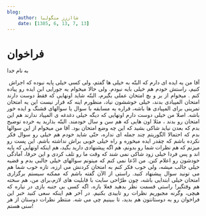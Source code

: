 ```yaml
---
blog:
    author: شااززز منگولیا
    date: [1385, 6, 13, 7, 13]
---
```

# فراخوان

<div class="cnt">
به نام خدا<p></p>
<p align="justify"> آقا من یه ایده ای دارم که البتّه به خیلی ها گفتم، ولی کسی خیلی پایه نبوده که اجراش کنیم، راستش خودم هم خیلی بایه نبودم. ولی حالا میخوام یه جورایی ابن ایده رو پیاده کنم . میخوام از بر و بچ امتحان عملی بگیرم، البتّه شاید اونهایی که فقط دوست دارند امتحان المپیادی بدند، خیلی خوششون نیاد، منظورم اینه که قرار نیست این یه امتحان تمرینی برای المپیادی ها باشه، قراره یه مسابقه با سوال یا سوالهای قشنگ و ایده خور باشه. اصلا من خیلی دوست دارم اونهایی که دیگه خیلی دغدغه ی المپیاد ندارند هم این امتحان رو بدند ، مثلا اون هایی که هم سن و سال خودمند. البتّه بذارید یه خرده توضیح بدم که بعدن نیاید شاکی بشید که این چه وضع امتحان بود. آقا من میخوام از این سوالها بدم که احتمالا الگوریتم چند جمله ای نداره، حتّی شاید خودم هم خیلی رو سوال فکر نکرده باشم که چقدر ایده میخوره و راه خیلی خوبی براش نداشته باشم. این پست رو میزنم که هم نظرات شما رو بدونم، هم اگه پیشنهادی دارید بگید، هم اینکه اونهایی که پایه اند و پس فردا خیلی زود شاکی نمی شند که وقت ما رو تلف کردی و این حرفا، آمادگی خودشون رو اعلام کنن. من ادّعا نمی کنم که میتونم سوالهای خیلی جالبی بدم و قضیه خیلی جالب میشه، ولی خوب فکر کنم به امتحان کردنش می ارزه، تازه خوب شما هم می تونید سوال پیشنهاد کنید. راستی از الآن گفته باشم که ممکنه سیستم برگزاری امتحان خیلی ابتدایی باشه، چون طرّاحی سایت با قابلیت های لازم،برای من، هم سخته هم وقتگیر! راستی قسمت نظر بدهید فعلا بازه، اگه کسی بی جنبه بازی در نیاره که هیچی، وگرنه مجبوریم نظرات رو تاییدی بکنیم. در آخر هم اینکه سعی کنید خبر این فراخوان رو به دوستانتون هم بدید، تا ببینیم چی می شه. منتظر نظرات دوستان از هر سنی هستم!</p>
</div>
